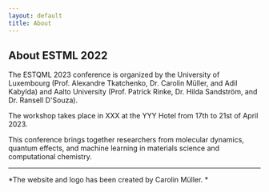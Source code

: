```yaml
---
layout: default
title: About
---
```


## About ESTML 2022

The ESTQML 2023 conference is organized by the University of Luxembourg (Prof. Alexandre Tkatchenko, Dr. Carolin Müller, and Adil Kabylda) and Aalto University (Prof. Patrick Rinke, Dr. Hilda Sandström, and Dr. Ransell D'Souza).

The workshop takes place in XXX at the YYY Hotel from 17th to 21st of April 2023.

This conference brings together researchers from molecular dynamics, quantum effects, and machine learning in materials science and computational chemistry.

_________________
*The website and logo has been created by Carolin Müller. *
